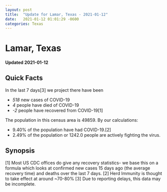 ```yaml
---
layout: post
title:  "Update for Lamar, Texas - 2021-01-12"
date:   2021-01-12 01:01:29 -0600
categories: Texas
---
```


# Lamar, Texas
#### Updated 2021-01-12

## Quick Facts

In the last 7 days[3] we project there have been
- *518* new cases of COVID-19
- *4* people have died of COVID-19
- *-2* people have recovered from COVID-19[1]

The population in this census area is 49859. By our calculations:
- 9.40% of the population have had COVID-19.[2]
- 2.49% of the population or 1242.0 people are actively fighting the virus.

## Synopsis




[1] Most US CDC offices do give any recovery statistics- we base this on a formula which looks at confirmed new cases
15 days ago (the average recovery time) and deaths over the last 7 days.
[2] Herd Immunity is thought to take effect at around ~70-80%
[3] Due to reporting delays, this data may be incomplete. 
    
